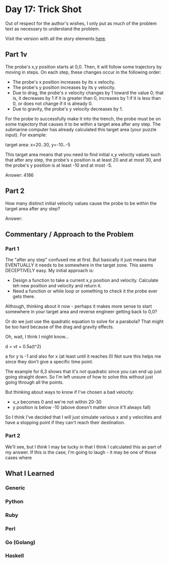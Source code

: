 # Day 17: Trick Shot

Out of respect for the author's wishes, I only put as much of the problem text as necessary to understand the problem.

Visit the version with all the story elements [here](https://adventofcode.com/2021/day/17).

## Part 1v
The probe's x,y position starts at 0,0. Then, it will follow some trajectory by moving in steps. On each step, these changes occur in the following order:

- The probe's x position increases by its x velocity.
- The probe's y position increases by its y velocity.
- Due to drag, the probe's x velocity changes by 1 toward the value 0; that is, it decreases by 1 if it is greater than 0, increases by 1 if it is less than 0, or does not change if it is already 0.
- Due to gravity, the probe's y velocity decreases by 1.

For the probe to successfully make it into the trench, the probe must be on some trajectory that causes it to be within a target area after any step. The submarine computer has already calculated this target area (your puzzle input). For example:

target area: x=20..30, y=-10..-5

This target area means that you need to find initial x,y velocity values such that after any step, the probe's x position is at least 20 and at most 30, and the probe's y position is at least -10 and at most -5.

Answer: 4186

## Part 2
How many distinct initial velocity values cause the probe to be within the target area after any step?

Answer: 

## Commentary / Approach to the Problem
### Part 1

The "after any step" confused me at first. But basically it just means that EVENTUALLY it needs to be somewhere in the target zone. This seems DECEPTIVELY easy. My initial approach is:

- Design a function to take a current x,y position and velocity. Calculate teh new position and velocity and return it.
- Need a function or while loop or something to check it the probe ever gets there.

Although, thinking about it now - perhaps it makes more sense to start somewhere in your target area and reverse engineer getting back to 0,0?

Or do we just use the quadratic equation to solve for a parabola? That might be too hard because of the drag and gravity effects. 

Oh, wait, I think I might know...

d = vt + 0.5a(t^2)

a for y is -1 and also for x (at least until it reaches 0) Not sure this helps me since they don't give a specific time point.

The example for 6,3 shows that it's not quadratic since you can end up just going straight down. So I'm left unsure of how to solve this without just going through all the points.

But thinking about ways to know if I've chosen a bad velocity:
- v_x becomes 0 and we're not within 20-30
- y position is below -10 (above doesn't matter since it'll always fall)

So I think I've decided that I will just simulate various x and y velocities and have a stopping point if they can't reach their destination.

### Part 2
We'll see, but I *think* I may be lucky in that I think I calculated this as part of my answer. If this is the case, I'm going to laugh - it may be one of those cases where 

## What I Learned

### Generic

### Python

### Ruby

### Perl

### Go (Golang)

### Haskell

